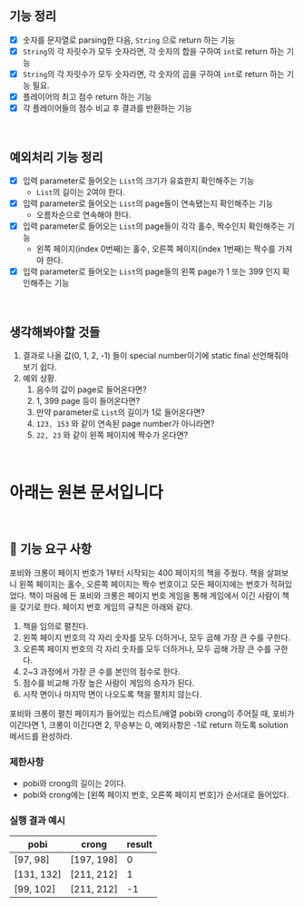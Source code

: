 ## 기능 정리

- [x] 숫자를 문자열로 parsing한 다음, `String` 으로 return 하는 기능
- [x] `String`의 각 자릿수가 모두 숫자라면, 각 숫자의 합을 구하여 `int`로 return 하는 기능
- [x] `String`의 각 자릿수가 모두 숫자라면, 각 숫자의 곱을 구하여 `int`로 return 하는 기능 필요.
- [x] 플레이어의 최고 점수 return 하는 기능
- [x] 각 플레이어들의 점수 비교 후 결과를 반환하는 기능

<br>

## 예외처리 기능 정리

- [x] 입력 parameter로 들어오는 `List`의 크기가 유효한지 확인해주는 기능
  - `List`의 길이는 2여야 한다.
- [x] 입력 parameter로 들어오는 `List`의 page들이 연속됐는지 확인해주는 기능
  - 오름차순으로 연속해야 한다.
- [x] 입력 parameter로 들어오는 `List`의 page들이 각각 홀수, 짝수인지 확인해주는 기능 
  - 왼쪽 페이지(index 0번째)는 홀수, 오른쪽 페이지(index 1번째)는 짝수를 가져야 한다.
- [x] 입력 parameter로 들어오는 `List`의 page들의 왼쪽 page가 1 또는 399 인지 확인해주는 기능

<br>

## 생각해봐야할 것들

1. 결과로 나올 값(0, 1, 2, -1) 들이 special number이기에 static final 선언해줘야 보기 쉽다.
2. 예외 상황. 
   1. 음수의 값이 page로 들어온다면?
   2. 1, 399 page 등이 들어온다면?
   3. 만약 parameter로 `List`의 길이가 1로 들어온다면?
   4. `123, 153` 와 같이 연속된 page number가 아니라면?
   5. `22, 23` 와 같이 왼쪽 페이지에 짝수가 온다면?

<br>

# 아래는 원본 문서입니다

<br>

## 🚀 기능 요구 사항

포비와 크롱이 페이지 번호가 1부터 시작되는 400 페이지의 책을 주웠다. 책을 살펴보니 왼쪽 페이지는 홀수, 오른쪽 페이지는 짝수 번호이고 모든 페이지에는 번호가 적혀있었다. 책이 마음에 든 포비와 크롱은 페이지 번호 게임을 통해 게임에서 이긴 사람이 책을 갖기로 한다. 페이지 번호 게임의 규칙은 아래와 같다.

1. 책을 임의로 펼친다.
2. 왼쪽 페이지 번호의 각 자리 숫자를 모두 더하거나, 모두 곱해 가장 큰 수를 구한다.
3. 오른쪽 페이지 번호의 각 자리 숫자를 모두 더하거나, 모두 곱해 가장 큰 수를 구한다.
4. 2~3 과정에서 가장 큰 수를 본인의 점수로 한다.
5. 점수를 비교해 가장 높은 사람이 게임의 승자가 된다.
6. 시작 면이나 마지막 면이 나오도록 책을 펼치지 않는다.

포비와 크롱이 펼친 페이지가 들어있는 리스트/배열 pobi와 crong이 주어질 때, 포비가 이긴다면 1, 크롱이 이긴다면 2, 무승부는 0, 예외사항은 -1로 return 하도록 solution 메서드를 완성하라.

### 제한사항

- pobi와 crong의 길이는 2이다.
- pobi와 crong에는 [왼쪽 페이지 번호, 오른쪽 페이지 번호]가 순서대로 들어있다.

### 실행 결과 예시

| pobi | crong | result |
| --- | --- | --- |
| [97, 98] | [197, 198] | 0 |
| [131, 132] | [211, 212] | 1 |
| [99, 102] | [211, 212] | -1 |
